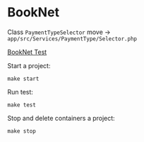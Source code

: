 # BookNet

Class `PaymentTypeSelector` move -> `app/src/Services/PaymentType/Selector.php`

[BookNet Test](https://github.com/booknet-company/test)

Start a project:

```shell
make start
```

Run test:

```shell
make test
```

Stop and delete containers a project:

```shell
make stop
```

